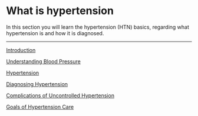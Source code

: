 # What is hypertension

In this section you will learn the hypertension (HTN) basics, regarding what hypertension is and how it is diagnosed.

<hr />

[Introduction](/what-is-hypertension/introduction)

[Understanding Blood Pressure](/what-is-hypertension/understanding-blood-pressure)

[Hypertension](/what-is-hypertension/hypertension)

[Diagnosing Hypertension](/what-is-hypertension/diagnosing-hypertension)

[Complications of Uncontrolled Hypertension](/what-is-hypertension/negative-effects-of-hypertension)

[Goals of Hypertension Care](/what-is-hypertension/goals-of-hypertension-care)
